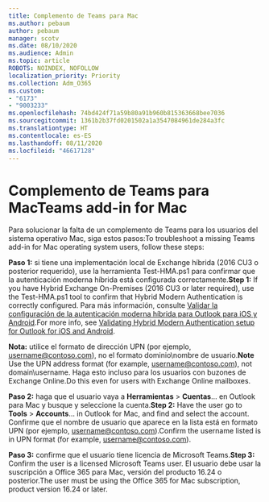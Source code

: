 ```yaml
---
title: Complemento de Teams para Mac
ms.author: pebaum
author: pebaum
manager: scotv
ms.date: 08/10/2020
ms.audience: Admin
ms.topic: article
ROBOTS: NOINDEX, NOFOLLOW
localization_priority: Priority
ms.collection: Adm_O365
ms.custom:
- "6173"
- "9003233"
ms.openlocfilehash: 74bd424f71a59b80a91b960b815363668bee7036
ms.sourcegitcommit: 1361b2b37fd0201502a1a3547084961de284a3fc
ms.translationtype: HT
ms.contentlocale: es-ES
ms.lasthandoff: 08/11/2020
ms.locfileid: "46617128"
---
```

# <a name="teams-add-in-for-mac"></a><span data-ttu-id="06154-102">Complemento de Teams para Mac</span><span class="sxs-lookup"><span data-stu-id="06154-102">Teams add-in for Mac</span></span>

<span data-ttu-id="06154-103">Para solucionar la falta de un complemento de Teams para los usuarios del sistema operativo Mac, siga estos pasos:</span><span class="sxs-lookup"><span data-stu-id="06154-103">To troubleshoot a missing Teams add-in for Mac operating system users, follow these steps:</span></span>

<span data-ttu-id="06154-104">**Paso 1:** si tiene una implementación local de Exchange híbrida (2016 CU3 o posterior requerido), use la herramienta Test-HMA.ps1 para confirmar que la autenticación moderna híbrida está configurada correctamente.</span><span class="sxs-lookup"><span data-stu-id="06154-104">**Step 1:** If you have Hybrid Exchange On-Premises (2016 CU3 or later required), use the Test-HMA.ps1 tool to confirm that Hybrid Modern Authentication is correctly configured.</span></span> <span data-ttu-id="06154-105">Para más información, consulte [Validar la configuración de la autenticación moderna híbrida para Outlook para iOS y Android](https://aka.ms/AA980zq).</span><span class="sxs-lookup"><span data-stu-id="06154-105">For more info, see [Validating Hybrid Modern Authentication setup for Outlook for iOS and Android](https://aka.ms/AA980zq).</span></span>  

<span data-ttu-id="06154-106">**Nota:** utilice el formato de dirección UPN (por ejemplo, [username@contoso.com](mailto:username@contoso.com)), no el formato dominio\nombre de usuario.</span><span class="sxs-lookup"><span data-stu-id="06154-106">**Note** Use the UPN address format (for example, [username@contoso.com](mailto:username@contoso.com)), not domain\username.</span></span> <span data-ttu-id="06154-107">Haga esto incluso para los usuarios con buzones de Exchange Online.</span><span class="sxs-lookup"><span data-stu-id="06154-107">Do this even for users with Exchange Online mailboxes.</span></span>

<span data-ttu-id="06154-108">**Paso 2:** haga que el usuario vaya a **Herramientas** > **Cuentas**... en Outlook para Mac y busque y seleccione la cuenta.</span><span class="sxs-lookup"><span data-stu-id="06154-108">**Step 2:** Have the user go to **Tools** > **Accounts**... in Outlook for Mac, and find and select the account.</span></span> <span data-ttu-id="06154-109">Confirme que el nombre de usuario que aparece en la lista está en formato UPN (por ejemplo, [username@contoso.com](mailto:username@contoso.com)).</span><span class="sxs-lookup"><span data-stu-id="06154-109">Confirm the username listed is in UPN format (for example, [username@contoso.com](mailto:username@contoso.com)).</span></span>

<span data-ttu-id="06154-110">**Paso 3:** confirme que el usuario tiene licencia de Microsoft Teams.</span><span class="sxs-lookup"><span data-stu-id="06154-110">**Step 3:** Confirm the user is a licensed Microsoft Teams user.</span></span> <span data-ttu-id="06154-111">El usuario debe usar la suscripción a Office 365 para Mac, versión del producto 16.24 o posterior.</span><span class="sxs-lookup"><span data-stu-id="06154-111">The user must be using the Office 365 for Mac subscription, product version 16.24 or later.</span></span>
